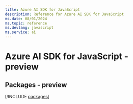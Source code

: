 ```yaml
---
title: Azure AI SDK for JavaScript
description: Reference for Azure AI SDK for JavaScript
ms.date: 08/01/2024
ms.topic: reference
ms.devlang: javascript
ms.service: ai
---
```

# Azure AI SDK for JavaScript - preview
## Packages - preview
[!INCLUDE [packages](ai-index.md)]
